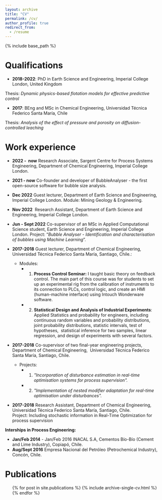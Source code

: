 ```yaml
---
layout: archive
title: "CV"
permalink: /cv/
author_profile: true
redirect_from:
  - /resume
---
```


{% include base_path %}

# Qualifications
* **2018-2022**: PhD in Earth Science and Engineering, Imperial College London, United Kingdom
 
 Thesis: *Dynamic physics-based flotation models for effective predictive control*
 
* **2017**: BEng and MSc in Chemical Engineering, Universidad Técnica Federico Santa María, Chile

Thesis: *Analysis of the effect of pressure and porosity on diffusion-controlled leaching*


# Work experience

* **2022 -  now** Research Associate, Sargent Centre for Process Systems Engineering, Department of Chemical Engineering, Imperial College London.

* **2021 - now**	Co-founder and developer of BubbleAnalyser - the first open-source software for bubble size analysis. 

* **Dec 2022** Guest lecturer, Department of Earth Science and Engineering, Imperial College London. Module: Mining Geology & Engineering. 

* **Nov 2022** 	Research Assistant, Department of Earth Science and Engineering, Imperial College London.

* **Jun - Sept 2022** Co-supervisor of an MSc in Applied Computational Science student, Earth Science and Engineering, Imperial College London. Project: “_Bubble Analyser - Identification and characterisation of bubbles using Machine Learning_”.

* **2017-2018** Guest lecturer, Department of Chemical Engineering,  Universidad Técnica Federico Santa María, Santiago, Chile.:
  * Modules:
    *   1. **Process Control Seminar:** I taught basic theory on feedback control. The main part of this course was for students to set up an experimental rig from         the calibration of instruments to its connection to PLCs, control logic, and create an HMI (human-machine interface) using Intouch Wonderware software.
    *   2. **Statistical Design and Analysis of Industrial Experiments**: Applied Statistics and probability for engineers, including continuous random variables and probability distributions, joint probability distributions, statistic intervals, test of hypotheses,  statistical inference for two samples, linear regression, and design of experiments with several factors.

* **2017-2018**	Co-supervisor of two final-year engineering projects, Department of Chemical Engineering,  Universidad Técnica Federico Santa María, Santiago, Chile.
  * Projects:
    * 1. _"Incorporation of disturbance estimation in real-time optimisation systems for process supervision"._
    * 2. _"Implementation of nested modifier adaptation for real-time optimisation under disturbances"._

* **2017-2018** Research Assistant, Department of Chemical Engineering,  Universidad Técnica Federico Santa María, Santiago, Chile. Project: Including stochastic information in Real-Time Optimization for process supervision
  
**Interships in Process Engineering:**
* **Jan/Feb 2014** - Jan/Feb 2016 INACAL S.A, Cementos Bío-Bío (Cement and Lime Industry), Copiapó, Chile.
* **Aug/Sept 2016** Empresa Nacional del Petróleo (Petrochemical Industry), Concón, Chile.

# Publications
  <ul>{% for post in site.publications %}
    {% include archive-single-cv.html %}
  {% endfor %}</ul>
  
